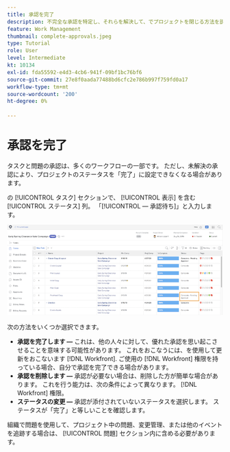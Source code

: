 ```yaml
---
title: 承認を完了
description: 不完全な承認を特定し、それらを解決して、でプロジェクトを閉じる方法を説明します。 [!DNL  Workfront].
feature: Work Management
thumbnail: complete-approvals.jpeg
type: Tutorial
role: User
level: Intermediate
kt: 10134
exl-id: fda55592-e4d3-4cb6-941f-09bf1bc76bf6
source-git-commit: 27e8f0aada77488bd6cfc2e786b997f759fd0a17
workflow-type: tm+mt
source-wordcount: '200'
ht-degree: 0%

---
```


# 承認を完了

タスクと問題の承認は、多くのワークフローの一部です。 ただし、未解決の承認により、プロジェクトのステータスを「完了」に設定できなくなる場合があります。

の [!UICONTROL タスク] セクションで、 [!UICONTROL 表示] を含む [!UICONTROL ステータス] 列。 「[!UICONTROL  — 承認待ち]」と入力します。

![不完全な承認を示すプロジェクト](assets/planner-fund-approval-pending.png)

次の方法をいくつか選択できます。

* **承認を完了します —** これは、他の人々に対して、優れた承認を思い起こさせることを意味する可能性があります。 これをおこなうには、を使用して更新をおこないます [!DNL Workfront]. ご使用の [!DNL Workfront] 権限を持っている場合、自分で承認を完了できる場合があります。
* **承認を削除します —** 承認が必要ない場合は、削除した方が簡単な場合があります。 これを行う能力は、次の条件によって異なります。 [!DNL Workfront] 権限。
* **ステータスの変更 —** 承認が添付されていないステータスを選択します。 ステータスが「完了」と等しいことを確認します。

組織で問題を使用して、プロジェクト中の問題、変更管理、または他のイベントを追跡する場合は、 [!UICONTROL 問題] セクション内に含める必要があります。
